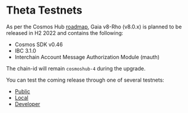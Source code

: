 # Theta Testnets

As per the Cosmos Hub [roadmap](https://github.com/cosmos/gaia/blob/main/docs/roadmap/cosmos-hub-roadmap-2.0.md), Gaia v8-Rho (v8.0.x) is planned to be released in H2 2022 and contains the following:
- Cosmos SDK v0.46
- IBC 3.1.0
- Interchain Account Message Authorization Module (mauth)

The chain-id will remain `cosmoshub-4` during the upgrade.

You can test the coming release through one of several testnets:

* [Public](public-testnet/README.md)
* [Local](local-testnet/README.md)
* [Developer](devnet/README.md)
